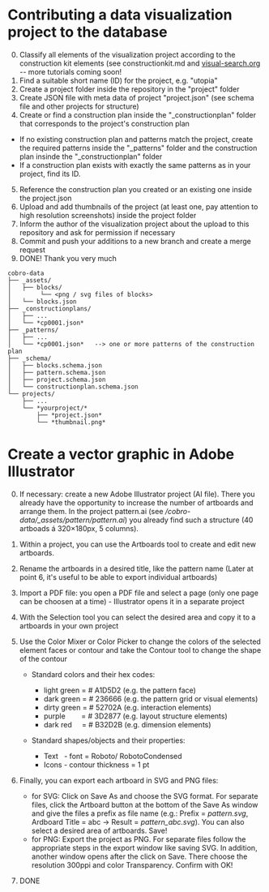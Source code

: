 # Contributing a data visualization project to the database

0. Classify all elements of the visualization project according to the construction kit elements (see constructionkit.md and [visual-search.org](http://visual-search.org) -- more tutorials coming soon!
1. Find a suitable short name (ID) for the project, e.g. "utopia"
2. Create a project folder inside the repository in the "project" folder
3. Create JSON file with meta data of project "project.json" (see schema file and other projects for structure)
4. Create or find a construction plan inside the "_constructionplan" folder that corresponds to the project's construction plan
  * If no existing construction plan and patterns match the project, create the required patterns inside the "_patterns" folder and the construction plan insinde the "_constructionplan" folder
  * If a construction plan exists with exactly the same patterns as in your project, find its ID.
5. Reference the construction plan you created or an existing one inside the project.json
6. Upload and add thumbnails of the project (at least one, pay attention to high resolution screenshots) inside the project folder
7. Inform the author of the visualization project about the upload to this repository and ask for permission if necessary
8. Commit and push your additions to a new branch and create a merge request
9. DONE! Thank you very much

```
cobro-data
├── _assets/
│   ├── blocks/
│        └── <png / svg files of blocks>
│   └── blocks.json
├── _constructionplans/ 
│   ├── ...
│   └── *cp0001.json*
├── _patterns/
│   ├── ...
│   └── *cp0001.json*   --> one or more patterns of the construction plan
├── _schema/    
│   ├── blocks.schema.json
│   ├── pattern.schema.json
│   ├── project.schema.json
│   └── constructionplan.schema.json
└── projects/
    ├── ...
    └── *yourproject/*
        ├── *project.json*
        └── *thumbnail.png*
```

# Create a vector graphic in Adobe Illustrator

0. If necessary: create a new Adobe Illustrator project (AI file). There you already have the opportunity to increase the number of artboards and arrange them. In the project pattern.ai (see  */cobro-data/_assets/pattern/pattern.ai*) you already find such a structure (40 artboads á 320×180px, 5 columns).
1. Within a project, you can use the Artboards tool to create and edit new artboards.
2. Rename the artboards in a desired title, like the pattern name (Later at point 6, it's useful to be able to export individual artboards)
3. Import a PDF file: you open a PDF file and select a page (only one page can be choosen at a time) - Illustrator opens it in a separate project
4. With the Selection tool you can select the desired area and copy it to a artboards in your own project
5. Use the Color Mixer or Color Picker to change the colors of the selected element faces or contour and take the Contour tool to change the shape of the contour
   * Standard colors and their hex codes: 
      * light green = # A1D5D2 (e.g. the pattern face)
      * dark green = # 236666 (e.g. the pattern grid or visual elements) 
      * dirty green = # 52702A (e.g. interaction elements)
      * purple        = # 3D2877 (e.g. layout structure elements)
      * dark red     = # B32D2B (e.g. dimension elements)
      
   * Standard shapes/objects and their properties:
      * Text   - font = Roboto/ RobotoCondensed
      * Icons - contour thickness = 1 pt

6. Finally, you can export each artboard in SVG and PNG files:
   * for SVG: Click on Save As and choose the SVG format. For separate files, click the Artboard button at the bottom of the Save As window and give the files a prefix as file name (e.g.: Prefix = *pattern.svg*, Ardboard Title = abc → Result = *pattern_abc.svg*). You can also select a desired area of artboards. Save!
   * for PNG: Export the project as PNG. For separate files follow the appropriate steps in the export window like saving SVG. In addition, another window opens after the click on Save. There choose the resolution 300ppi and color Transparency. Confirm with OK!
7. DONE
      
